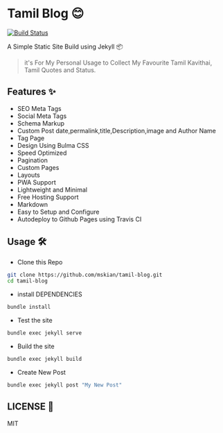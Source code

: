 # Tamil Blog 😊

[![Build Status](https://travis-ci.org/mskian/tamil-blog.svg?branch=master)](https://travis-ci.org/mskian/tamil-blog)

A Simple Static Site Build using Jekyll 📦

> it's For My Personal Usage to Collect My Favourite Tamil Kavithai, Tamil Quotes and Status.

## Features ✨

- SEO Meta Tags
- Social Meta Tags
- Schema Markup
- Custom Post date,permalink,title,Description,image and Author Name
- Tag Page
- Design Using Bulma CSS
- Speed Optimized
- Pagination
- Custom Pages
- Layouts
- PWA Support
- Lightweight and Minimal
- Free Hosting Support
- Markdown
- Easy to Setup and Configure
- Autodeploy to Github Pages using Travis CI

## Usage 🛠

- Clone this Repo

```bash
git clone https://github.com/mskian/tamil-blog.git
cd tamil-blog
```

- install DEPENDENCIES

```bash
bundle install
```

- Test the site

```bash
bundle exec jekyll serve
```

- Build the site

```bash
bundle exec jekyll build
```

- Create New Post

```bash
bundle exec jekyll post "My New Post"
```

## LICENSE 📜

MIT

